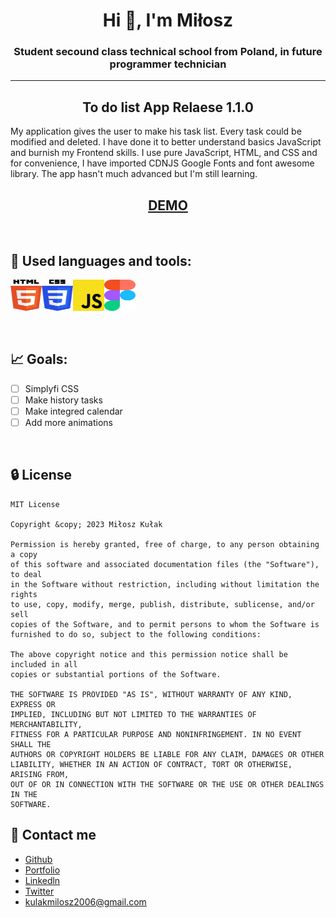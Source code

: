 <h1 align="center">Hi 👋, I'm Miłosz</h1>
<h3 align="center">Student secound class technical school from Poland, in future programmer technician</h3>

---

<h2 align="center"><b>To do list App</b> Relaese 1.1.0</h2>

My application gives the user to make his task list. Every task could be modified and deleted. I have done it to better understand basics JavaScript and burnish my Frontend skills. I use pure JavaScript, HTML, and CSS and for convenience, I have imported CDNJS Google Fonts and font awesome library. The app hasn't much advanced but I'm still learning.

<h2 align="center"><a href="https://link.com">DEMO</a></h2>

<br>

## 🔎 Used languages and tools:

<img src="readme-resource/html-5.svg" alt="HTML 5" width="50" height="50"><img src="readme-resource/css-3.svg" alt="CSS 3" width="50" height="50"><img src="readme-resource/javascript.svg" alt="JavaScript" width="50" height="50"><img src="readme-resource/figma.svg" alt="JavaScript" width="50" height="50">

<br>

## 📈 Goals:

- [ ] Simplyfi CSS
- [ ] Make history tasks
- [ ] Make integred calendar
- [ ] Add more animations

<br>

## 🔒 License

    MIT License

    Copyright &copy; 2023 Miłosz Kułak

    Permission is hereby granted, free of charge, to any person obtaining a copy
    of this software and associated documentation files (the "Software"), to deal
    in the Software without restriction, including without limitation the rights
    to use, copy, modify, merge, publish, distribute, sublicense, and/or sell
    copies of the Software, and to permit persons to whom the Software is
    furnished to do so, subject to the following conditions:

    The above copyright notice and this permission notice shall be included in all
    copies or substantial portions of the Software.

    THE SOFTWARE IS PROVIDED "AS IS", WITHOUT WARRANTY OF ANY KIND, EXPRESS OR
    IMPLIED, INCLUDING BUT NOT LIMITED TO THE WARRANTIES OF MERCHANTABILITY,
    FITNESS FOR A PARTICULAR PURPOSE AND NONINFRINGEMENT. IN NO EVENT SHALL THE
    AUTHORS OR COPYRIGHT HOLDERS BE LIABLE FOR ANY CLAIM, DAMAGES OR OTHER
    LIABILITY, WHETHER IN AN ACTION OF CONTRACT, TORT OR OTHERWISE, ARISING FROM,
    OUT OF OR IN CONNECTION WITH THE SOFTWARE OR THE USE OR OTHER DEALINGS IN THE
    SOFTWARE.

## 📧 Contact me

- [Github](https://www.github.com/Nisser111)
- [Portfolio](https://miloszkulak-webdev.com)
- [Linkedln](https://www.linkedin.com/in/mi%C5%82osz-ku%C5%82ak-047948223/)
- [Twitter](https://twitter.com/MiloszKulak)
- kulakmilosz2006@gmail.com
